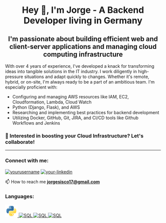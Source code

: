 <h1 align="center">Hey 👋, I'm Jorge - A Backend Developer living in Germany</h1>

<h2 align="center">I'm passionate about building efficient web and client-server applications and managing cloud computing infrastructure</h2>

With over 4 years of experience, I've developed a knack for transforming ideas into tangible solutions in the IT industry. I work diligently in high-pressure situations and adapt quickly to changes. Whether it's remote, hybrid, or on-site, I'm always ready to be a part of an ambitious team. I'm especially proficient with:

- Configuring and managing AWS resources like IAM, EC2, Cloudformation, Lambda, Cloud Watch
- Python (Django, Flask), and AWS
- Researching and implementing best practices for backend development
- Utilizing Docker, GitHub, Git, JIRA, and CI/CD tools like Github Workflows and Jenkins

<h3 align="left">🚀 Interested in boosting your Cloud Infrastructure? Let's collaborate!</h3>

<hr class="solid">

<picture>
 
 
</picture>

<h3 align="left">Connect with me:</h3>
<p align="left">
<a href="https://github.com/jorgesisco" target="_blank"><img align="center" src="https://raw.githubusercontent.com/rahuldkjain/github-profile-readme-generator/master/src/images/icons/Social/github.svg" alt="yourusername" height="30" width="40" /></a>
<a href="https://linkedin.com/in/jorgesisco" target="_blank"><img align="center" src="https://raw.githubusercontent.com/rahuldkjain/github-profile-readme-generator/master/src/images/icons/Social/linked-in-alt.svg" alt="your-linkedin" height="30" width="40" /></a>
</p>

📫 How to reach me **jorgesisco17@gmail.com**

<h3 align="left">Languages:</h3>
<p align="left"> 
<a href="https://www.python.org" target="_blank"> <img src="https://raw.githubusercontent.com/devicons/devicon/master/icons/python/python-original.svg" alt="python" width="40" height="40"/> </a> 
<a href="https://www.postgresql.org/" target="_blank"> <img src="https://upload.wikimedia.org/wikipedia/commons/thumb/2/29/Postgresql_elephant.svg/1985px-Postgresql_elephant.svg.png" alt="SQL" width="45" height="40"/> </a>  
<a href="https://flask.palletsprojects.com/" target="_blank"> <img src="https://upload.wikimedia.org/wikipedia/commons/thumb/3/3c/Flask_logo.svg/1200px-Flask_logo.svg.png" alt="SQL" width="100" height="35"/> </a>  
<a href="https://www.djangoproject.com/" target="_blank"> <img src="https://www.djangoproject.com/m/img/logos/django-logo-negative.png" alt="SQL" width="100" height="35"/> </a>  
</p>


